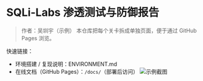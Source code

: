 # SQLi-Labs 渗透测试与防御报告

> 作者：吴圳宇（示例）
> 本仓库把每个关卡拆成单独页面，便于通过 GitHub Pages 浏览。

快速链接：
- 环境搭建 / 复现说明：ENVIRONMENT.md
- 在线文档（GitHub Pages）：`/docs/`（部署后访问）
![示例截图](../assets/image/1.png)
